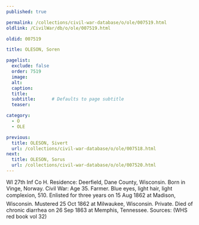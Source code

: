 ```yaml
---
published: true

permalink: /collections/civil-war-database/o/ole/007519.html
oldlink: /CivilWar/db/o/ole/007519.html

oldid: 007519

title: OLESON, Soren

pagelist:
  exclude: false
  order: 7519
  image: 
  alt:
  caption:
  title:
  subtitle:      # Defaults to page subtitle
  teaser:

category: 
  - O 
  - OLE

previous:
  title: OLESON, Sivert
  url: /collections/civil-war-database/o/ole/007518.html  
next:
  title: OLESON, Sorus
  url: /collections/civil-war-database/o/ole/007520.html   
---
```

WI 27th Inf Co H. Residence: Deerfield, Dane County, Wisconsin. Born in Vinge, Norway. Civil War: Age 35. Farmer. Blue eyes, light hair, light complexion, 5&#146;10&#148;. Enlisted for three years on 15 Aug 1862 at Madison, Wisconsin. Mustered 25 Oct 1862 at Milwaukee, Wisconsin. Private. Died of chronic diarrhea on 26 Sep 1863 at Memphis, Tennessee. Sources: (WHS red book vol 32)